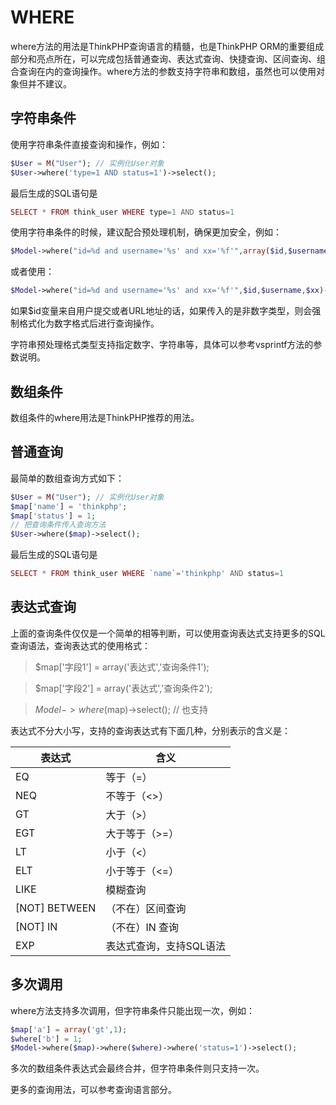 # WHERE
where方法的用法是ThinkPHP查询语言的精髓，也是ThinkPHP ORM的重要组成部分和亮点所在，可以完成包括普通查询、表达式查询、快捷查询、区间查询、组合查询在内的查询操作。where方法的参数支持字符串和数组，虽然也可以使用对象但并不建议。

## 字符串条件

使用字符串条件直接查询和操作，例如：

```php
$User = M("User"); // 实例化User对象
$User->where('type=1 AND status=1')->select(); 
```
最后生成的SQL语句是
```php
SELECT * FROM think_user WHERE type=1 AND status=1
```
使用字符串条件的时候，建议配合预处理机制，确保更加安全，例如：

```php
$Model->where("id=%d and username='%s' and xx='%f'",array($id,$username,$xx))->select();
```
或者使用：
```php
$Model->where("id=%d and username='%s' and xx='%f'",$id,$username,$xx)->select();
```

如果$id变量来自用户提交或者URL地址的话，如果传入的是非数字类型，则会强制格式化为数字格式后进行查询操作。

字符串预处理格式类型支持指定数字、字符串等，具体可以参考vsprintf方法的参数说明。

## 数组条件

数组条件的where用法是ThinkPHP推荐的用法。

## 普通查询

最简单的数组查询方式如下：

```php
$User = M("User"); // 实例化User对象
$map['name'] = 'thinkphp';
$map['status'] = 1;
// 把查询条件传入查询方法
$User->where($map)->select(); 
```
最后生成的SQL语句是
```php
SELECT * FROM think_user WHERE `name`='thinkphp' AND status=1
```

## 表达式查询

上面的查询条件仅仅是一个简单的相等判断，可以使用查询表达式支持更多的SQL查询语法，查询表达式的使用格式：

>$map['字段1']  = array('表达式','查询条件1');

>$map['字段2']  = array('表达式','查询条件2');

>$Model->where($map)->select(); // 也支持

表达式不分大小写，支持的查询表达式有下面几种，分别表示的含义是：

|表达式	|含义|
|----|-----|
|EQ	|等于（=）|
|NEQ	|不等于（<>）|
|GT	|大于（>）|
|EGT	|大于等于（>=）|
|LT	|小于（<）|
|ELT	|小于等于（<=）|
|LIKE	|模糊查询|
|[NOT] BETWEEN	|（不在）区间查询|
|[NOT] IN	|（不在）IN 查询|
|EXP	|表达式查询，支持SQL语法|

## 多次调用

where方法支持多次调用，但字符串条件只能出现一次，例如：

```php
$map['a'] = array('gt',1);
$where['b'] = 1;
$Model->where($map)->where($where)->where('status=1')->select();
```
多次的数组条件表达式会最终合并，但字符串条件则只支持一次。

更多的查询用法，可以参考查询语言部分。
